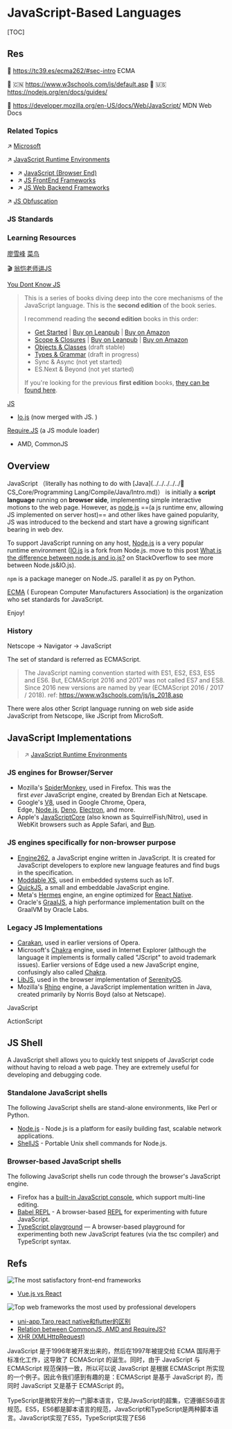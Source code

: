 # JavaScript-Based Languages

[TOC]



## Res
📂 https://tc39.es/ecma262/#sec-intro 
ECMA

📂 🇨🇳 https://www.w3schools.com/js/default.asp
📂 🇺‍🇸 https://nodejs.org/en/docs/guides/

📂 https://developer.mozilla.org/en-US/docs/Web/JavaScript/
MDN Web Docs


### Related Topics
↗ [Microsoft](../../../../🗺%20CS%20Overview/Electronics%20&%20Information%20Technologies%20Business%20Fields%20Research/📌%20Comprehensive%20Electronics%20&%20Information%20Technology%20Services/Microsoft.md)

↗ [JavaScript Runtime Environments](../../🛠️%20Programming%20Tools%20Chain/🚠%20Application%20Runtimes%20&%20SDKs/JavaScript%20Runtime%20Environments/JavaScript%20Runtime%20Environments.md)
- ↗ [JavaScript (Browser End)](../../🛠️%20Programming%20Tools%20Chain/🚠%20Application%20Runtimes%20&%20SDKs/JavaScript%20Runtime%20Environments/📌%20JS%20Runtime%20Libraries%20&%20SDK/JavaScript%20(Browser%20End)/JavaScript%20(Browser%20End).md)
- ↗ [JS FrontEnd Frameworks](../../🛠️%20Programming%20Tools%20Chain/🚠%20Application%20Runtimes%20&%20SDKs/JavaScript%20Runtime%20Environments/📌%20JS%20Runtime%20Libraries%20&%20SDK/JS%20FrontEnd%20Frameworks/JS%20FrontEnd%20Frameworks.md)
- ↗ [JS Web Backend Frameworks](../../🛠️%20Programming%20Tools%20Chain/🚠%20Application%20Runtimes%20&%20SDKs/JavaScript%20Runtime%20Environments/📌%20JS%20Runtime%20Libraries%20&%20SDK/JS%20Web%20Backend%20Frameworks/JS%20Web%20Backend%20Frameworks.md)

↗ [JS Obfuscation](../../../../Software%20Engineering/☝️%20Application%20Software%20Engineering/🕸️%20Web%20Development%20&%20The%20Internet/🖥️%20Web%20FrontEnd%20Dev/⬆️%20Frontend%20Optimization/JS%20Obfuscation.md)


### JS Standards


### Learning Resources
[廖雪峰](https://www.liaoxuefeng.com/wiki/1022910821149312)
[菜鸟](https://www.runoob.com/nodejs/nodejs-tutorial.html)

🎬 [翁恺老师讲JS](https://www.bilibili.com/video/BV1nJ41127Dc?p=2&share_source=copy_web)

[You Dont Know JS](https://github.com/getify/You-Dont-Know-JS)

> This is a series of books diving deep into the core mechanisms of the JavaScript language. This is the **second edition** of the book series.
> 
> I recommend reading the **second edition** books in this order:
> - [Get Started](https://github.com/getify/You-Dont-Know-JS/blob/2nd-ed/get-started/README.md) | [Buy on Leanpub](https://leanpub.com/ydkjsy-get-started) | [Buy on Amazon](https://www.amazon.com/dp/B084BNMN7T)
> - [Scope & Closures](https://github.com/getify/You-Dont-Know-JS/blob/2nd-ed/scope-closures/README.md) | [Buy on Leanpub](https://leanpub.com/ydkjsy-scope-closures) | [Buy on Amazon](https://www.amazon.com/dp/B08634PZ3N)
> - [Objects & Classes](https://github.com/getify/You-Dont-Know-JS/blob/2nd-ed/objects-classes/README.md) (draft stable)
> - [Types & Grammar](https://github.com/getify/You-Dont-Know-JS/blob/2nd-ed/types-grammar/README.md) (draft in progress)
> - Sync & Async (not yet started)
> - ES.Next & Beyond (not yet started)
>
> If you're looking for the previous **first edition** books, [they can be found here](https://github.com/getify/You-Dont-Know-JS/blob/1st-ed/README.md).

[JS](https://www.javascript.com) 
- [Io.js](https://blog.risingstack.com/iojs-overview/) (now merged with JS. )

[Require.JS](https://requirejs.org/docs/commonjs.html) (a JS module loader)
- AMD, CommonJS



## Overview
JavaScript （literally has nothing to do with  [Java](../../../../../🔑 CS_Core/Programming Lang/Compile/Java/Intro.md)） is initially a **script language** running on __browser side__, implementing simple interactive motions to the web page. However, as [node.js](https://nodejs.org/en/) ==(a js runtime env, allowing JS implemented on server host)== and other likes have gained popularity, JS was introduced to the beckend and start have a growing significant bearing in web dev. 

To support JavaScript running on any host, [Node.js](https://nodejs.org/en/) is a very popular runtime environment ([IO.js](https://blog.risingstack.com/iojs-overview/) is a fork from Node.js. move to this post [What is the difference between node.js and io.js?](https://stackoverflow.com/questions/27309412/what-is-the-difference-between-node-js-and-io-js) on StackOverflow to see more between Node.js&IO.js).

`npm` is a package maneger on Node.JS. parallel it as py on Python. 

[ECMA](https://tc39.es/ecma262/#sec-intro) ( European Computer Manufacturers Association) is the organization who set standards for JavaScript. 

Enjoy!


### History
Netscope -> Navigator -> JavaScript

The set of standard is referred as ECMAScript. 

> The JavaScript naming convention started with ES1, ES2, ES3, ES5 and ES6.
> But, ECMAScript 2016 and 2017 was not called ES7 and ES8.
> Since 2016 new versions are named by year (ECMAScript 2016 / 2017 / 2018).
> ref: https://www.w3schools.com/js/js_2018.asp

There were alos other Script language running on web side aside JavaScript from Netscope, like JScript from MicroSoft.   



## JavaScript Implementations
> ↗ [JavaScript Runtime Environments](../../🛠️%20Programming%20Tools%20Chain/🚠%20Application%20Runtimes%20&%20SDKs/JavaScript%20Runtime%20Environments/JavaScript%20Runtime%20Environments.md)


### JS engines for Browser/Server 
- Mozilla's [SpiderMonkey](https://spidermonkey.dev/), used in Firefox. This was the first _ever_ JavaScript engine, created by Brendan Eich at Netscape.
- Google's [V8](https://v8.dev/), used in Google Chrome, Opera, Edge, [Node.js](https://nodejs.org/), [Deno](https://deno.land/), [Electron](https://www.electronjs.org/), and more.
- Apple's [JavaScriptCore](https://trac.webkit.org/wiki/JavaScriptCore) (also known as SquirrelFish/Nitro), used in WebKit browsers such as Apple Safari, and [Bun](https://bun.sh/).


### JS engines specifically for non-browser purpose
- [Engine262](https://engine262.js.org/), a JavaScript engine written in JavaScript. It is created for JavaScript developers to explore new language features and find bugs in the specification.
- [Moddable XS](https://www.moddable.com/), used in embedded systems such as IoT.
- [QuickJS](https://bellard.org/quickjs/), a small and embeddable JavaScript engine.
- Meta's [Hermes](https://hermesengine.dev/) engine, an engine optimized for [React Native](https://reactnative.dev/docs/hermes).
- Oracle's [GraalJS](https://www.graalvm.org/), a high performance implementation built on the GraalVM by Oracle Labs.


### Legacy JS Implementations
- [Carakan](https://dev.opera.com/blog/carakan-faq/), used in earlier versions of Opera.
- Microsoft's [Chakra](https://en.wikipedia.org/wiki/Chakra_(JScript_engine)) engine, used in Internet Explorer (although the language it implements is formally called "JScript" to avoid trademark issues). Earlier versions of Edge used a new JavaScript engine, confusingly also called [Chakra](https://en.wikipedia.org/wiki/Chakra_(JavaScript_engine)).
- [LibJS](https://libjs.dev/), used in the browser implementation of [SerenityOS](https://serenityos.org/).
- Mozilla's [Rhino](https://en.wikipedia.org/wiki/Rhino_(JavaScript_engine)) engine, a JavaScript implementation written in Java, created primarily by Norris Boyd (also at Netscape).

JavaScript

ActionScript



## JS Shell
A JavaScript shell allows you to quickly test snippets of JavaScript code without having to reload a web page. They are extremely useful for developing and debugging code.


### Standalone JavaScript shells
The following JavaScript shells are stand-alone environments, like Perl or Python.
- [Node.js](https://nodejs.org/) - Node.js is a platform for easily building fast, scalable network applications.
- [ShellJS](https://github.com/shelljs/shelljs) - Portable Unix shell commands for Node.js.


### Browser-based JavaScript shells
The following JavaScript shells run code through the browser's JavaScript engine.

- Firefox has a [built-in JavaScript console](https://firefox-source-docs.mozilla.org/devtools-user/web_console/the_command_line_interpreter/index.html), which support multi-line editing.
- [Babel REPL](https://babeljs.io/repl) - A browser-based [REPL](https://en.wikipedia.org/wiki/REPL) for experimenting with future JavaScript.
- [TypeScript playground](https://www.typescriptlang.org/play) — A browser-based playground for experimenting both new JavaScript features (via the tsc compiler) and TypeScript syntax.



## Refs
![The most satisfactory front-end frameworks](https://www.codica.com/static/8040ddc71ecb05b420068525e826fb6a/8cbf7/Satisfaction_ratio_rankings_of_front_end_frameworks_9a7de8798b.jpg "Satisfaction ratio rankings of front-end frameworks")
- [Vue.js vs React](https://www.codica.com/blog/react-vs-vue/)

![Top web frameworks the most used by professional developers](https://www.codica.com/static/414da4ed44f3b0f0ea51f9411e526aab/97b8c/The_most_commonly_used_web_frameworks_6d817565c4.jpg "The most commonly used web frameworks")
- [uni-app,Taro,react native和flutter的区别](https://blog.csdn.net/u011590754/article/details/115453390)
- [Relation between CommonJS, AMD and RequireJS?](https://stackoverflow.com/questions/16521471/relation-between-commonjs-amd-and-requirejs)
- [XHR (XMLHttpRequest)](https://developer.mozilla.org/en-US/docs/Glossary/XHR_(XMLHttpRequest))

[TypeScript的4种编译方式 | cnblog]: https://www.cnblogs.com/malcolmfeng/p/9375963.html

JavaScript 是于1996年被开发出来的，然后在1997年被提交给 ECMA 国际用于标准化工作，这导致了 ECMAScript 的诞生。同时，由于 JavaScript 与 ECMAScript 规范保持一致，所以可以说 JavaScript 是根据 ECMAScript 所实现的一个例子。因此令我们感到有趣的是：ECMAScript 是基于 JavaScript 的，而同时 JavaScript 又是基于 ECMAScript 的。

TypeScript是微软开发的一门脚本语言，它是JavaScript的超集，它遵循ES6语言规范。ES5，ES6都是脚本语言的规范，JavaScript和TypeScript是两种脚本语言。JavaScript实现了ES5，TypeScript实现了ES6


